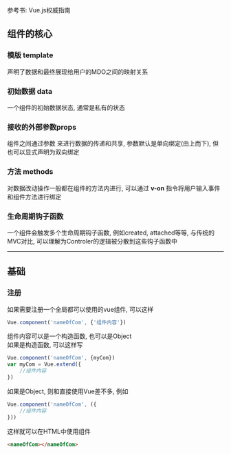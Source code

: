 参考书: Vue.js权威指南
## 组件的核心 ##
### 模版 template ###
声明了数据和最终展现给用户的MDO之间的映射关系  
### 初始数据 data ###
一个组件的初始数据状态, 通常是私有的状态
### 接收的外部参数props ###
组件之间通过参数 来进行数据的传递和共享, 参数默认是单向绑定(由上而下), 但也可以显式声明为双向绑定
### 方法 methods ###
对数据改动操作一般都在组件的方法内进行, 可以通过 <b>v-on</b> 指令将用户输入事件和组件方法进行绑定
### 生命周期钩子函数 ###
一个组件会触发多个生命周期钩子函数, 例如created, attached等等, 与传统的MVC对比, 可以理解为Controler的逻辑被分散到这些钩子函数中

---

## 基础 ##
### 注册 ###
如果需要注册一个全局都可以使用的vue组件, 可以这样
```javascript
Vue.component('nameOfCom', {'组件内容'})
```
组件内容可以是一个构造函数, 也可以是Object  
如果是构造函数, 可以这样写
```javascript
Vue.component('nameOfCom', {myCom})
var myCom = Vue.extend({
    //组件内容
})
```
如果是Object, 则和直接使用Vue差不多, 例如
```javascript
Vue.component('nameOfCom', ({
    //组件内容
}))
```
这样就可以在HTML中使用组件
```html
<nameOfCom></nameOfCom>
```
